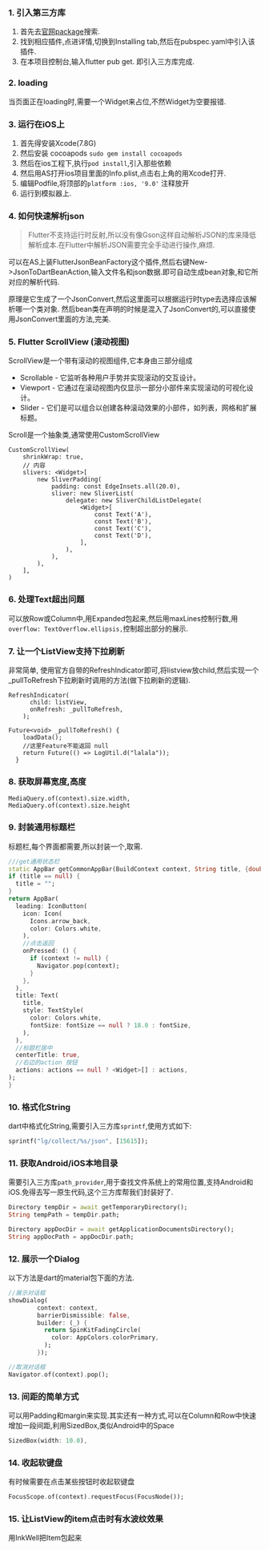 ### 1. 引入第三方库

1. 首先去[官网package](https://pub.dev/packages)搜索.
2. 找到相应插件,点进详情,切换到Installing tab,然后在pubspec.yaml中引入该插件.
3. 在本项目控制台,输入flutter pub get. 即引入三方库完成.

### 2. loading

当页面正在loading时,需要一个Widget来占位,不然Widget为空要报错.

### 3. 运行在iOS上

1. 首先得安装Xcode(7.8G)
2. 然后安装 cocoapods `sudo gem install cocoapods`
3. 然后在ios工程下,执行`pod install`,引入那些依赖
4. 然后用AS打开ios项目里面的Info.plist,点击右上角的用Xcode打开.
5. 编辑Podfile,将顶部的`platform :ios, '9.0'` 注释放开
6. 运行到模拟器上.

### 4. 如何快速解析json

> Flutter不支持运行时反射,所以没有像Gson这样自动解析JSON的库来降低解析成本.在Flutter中解析JSON需要完全手动进行操作,麻烦.

可以在AS上装FlutterJsonBeanFactory这个插件,然后右键New->JsonToDartBeanAction,输入文件名和json数据.即可自动生成bean对象,和它所对应的解析代码.

原理是它生成了一个JsonConvert,然后这里面可以根据运行时type去选择应该解析哪一个类对象.
然后bean类在声明的时候是混入了JsonConvert的,可以直接使用JsonConvert里面的方法,完美.

### 5. Flutter ScrollView (滚动视图)

ScrollView是一个带有滚动的视图组件,它本身由三部分组成

- Scrollable - 它监听各种用户手势并实现滚动的交互设计。
- Viewport - 它通过在滚动视图内仅显示一部分小部件来实现滚动的可视化设计。
- Slider - 它们是可以组合以创建各种滚动效果的小部件，如列表，网格和扩展标题。

Scroll是一个抽象类,通常使用CustomScrollView

```
CustomScrollView(
    shrinkWrap: true,
    // 内容
    slivers: <Widget>[
        new SliverPadding(
            padding: const EdgeInsets.all(20.0),
            sliver: new SliverList(
                delegate: new SliverChildListDelegate(
                    <Widget>[
                        const Text('A'),
                        const Text('B'),
                        const Text('C'),
                        const Text('D'),
                    ],
                ),
            ),
        ),
    ],
)
```

### 6. 处理Text超出问题

可以放Row或Column中,用Expanded包起来,然后用maxLines控制行数,用`overflow:
TextOverflow.ellipsis,`控制超出部分的展示.

### 7. 让一个ListView支持下拉刷新

非常简单,
使用官方自带的RefreshIndicator即可,将listview放child,然后实现一个_pullToRefresh下拉刷新时调用的方法(做下拉刷新的逻辑).

```
RefreshIndicator(
      child: listView,
      onRefresh: _pullToRefresh,
    );

Future<void> _pullToRefresh() {
    loadData();
    //这里Feature不能返回 null
    return Future(() => LogUtil.d("lalala"));
  }
```

### 8. 获取屏幕宽度,高度

```
MediaQuery.of(context).size.width,
MediaQuery.of(context).size.height
```

### 9. 封装通用标题栏

标题栏,每个界面都需要,所以封装一个,取需.

```dart
///get通用状态栏
static AppBar getCommonAppBar(BuildContext context, String title, {double fontSize, List<Widget> actions}) {
if (title == null) {
  title = "";
}
return AppBar(
  leading: IconButton(
    icon: Icon(
      Icons.arrow_back,
      color: Colors.white,
    ),
    //点击返回
    onPressed: () {
      if (context != null) {
        Navigator.pop(context);
      }
    },
  ),
  title: Text(
    title,
    style: TextStyle(
      color: Colors.white,
      fontSize: fontSize == null ? 18.0 : fontSize,
    ),
  ),
  //标题栏居中
  centerTitle: true,
  //右边的action 按钮
  actions: actions == null ? <Widget>[] : actions,
);
}
```

### 10. 格式化String

dart中格式化String,需要引入三方库`sprintf`,使用方式如下:

```dart
sprintf("lg/collect/%s/json", [15615]);
```

### 11. 获取Android/iOS本地目录

需要引入三方库`path_provider`,用于查找文件系统上的常用位置,支持Android和iOS.免得去写一原生代码,这个三方库帮我们封装好了.

```dart
Directory tempDir = await getTemporaryDirectory();
String tempPath = tempDir.path;

Directory appDocDir = await getApplicationDocumentsDirectory();
String appDocPath = appDocDir.path;
```

### 12. 展示一个Dialog

以下方法是dart的material包下面的方法.

```dart
//展示对话框
showDialog(
        context: context,
        barrierDismissible: false,
        builder: (_) {
          return SpinKitFadingCircle(
            color: AppColors.colorPrimary,
          );
        });

//取消对话框
Navigator.of(context).pop();
```

### 13. 间距的简单方式

可以用Padding和margin来实现.其实还有一种方式,可以在Column和Row中快速增加一段间距,利用SizedBox,类似Android中的Space

```dart
SizedBox(width: 10.0),
```

### 14. 收起软键盘

有时候需要在点击某些按钮时收起软键盘
```dart
FocusScope.of(context).requestFocus(FocusNode());
```

### 15. 让ListView的item点击时有水波纹效果

用InkWell把Item包起来
